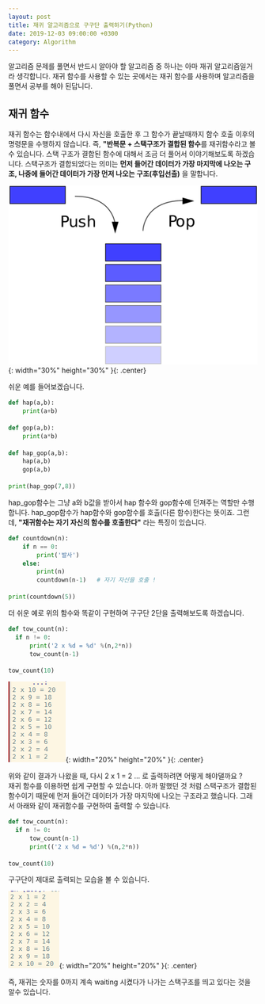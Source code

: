 ```yaml
---
layout: post
title: 재귀 알고리즘으로 구구단 출력하기(Python)
date: 2019-12-03 09:00:00 +0300
category: Algorithm
---
```


알고리즘 문제를 풀면서 반드시 알아야 할 알고리즘 중 하나는 아마 재귀 알고리즘일거라 생각합니다. 재귀 함수를 사용할 수 있는 곳에서는 재귀 함수를 사용하며 알고리즘을 풀면서 공부를 해야 된답니다.

## 재귀 함수

재귀 함수는 함수내에서 다시 자신을 호출한 후 그 함수가 끝날때까지 함수 호출 이후의 명령문을 수행하지 않습니다. 즉, **"반복문 + 스택구조가 결합된 함수**를 재귀함수라고 볼 수 있습니다. 스택 구조가 결합된 함수에 대해서 조금 더 풀어서 이야기해보도록 하겠습니다. 스택구조가 결합되었다는 의미는 **먼저 들어간 데이터가 가장 마지막에 나오는 구조, 나중에 들어간 데이터가 가장 먼저 나오는 구조(후입선출)** 을 말합니다.

![stack](/public/img/stack.png){: width="30%" height="30%" }{: .center}

쉬운 예를 들어보겠습니다.

```python
def hap(a,b):
    print(a+b)

def gop(a,b):
    print(a*b)

def hap_gop(a,b):
    hap(a,b)
    gop(a,b)

print(hap_gop(7,8))
```

hap_gop함수는 그냥 a와 b값을 받아서 hap 함수와 gop함수에 던져주는 역할만 수행합니다. hap_gop함수가 hap함수와 gop함수를 호출(다른 함수)한다는 뜻이죠. 그런데, **"재귀함수는 자기 자신의 함수를 호출한다"** 라는 특징이 있습니다.

```python
def countdown(n):
    if n == 0:
        print('발사')
    else:
        print(n)
        countdown(n-1)   # 자기 자신을 호출 !

print(countdown(5))
```

더 쉬운 예로 위의 함수와 똑같이 구현하여 구구단 2단을 출력해보도록 하겠습니다.

```python
def tow_count(n):
  if n != 0:
      print('2 x %d = %d' %(n,2*n))
      tow_count(n-1)

tow_count(10)
```

![python_a1](/public/img/python_a1.png){: width="20%" height="20%" }{: .center}

위와 같이 결과가 나왔을 때, 다시 2 x 1 = 2 ... 로 출력하려면 어떻게 해야댈까요 ?  
재귀 함수를 이용하면 쉽게 구현할 수 있습니다. 아까 말했던 것 처럼 스택구조가 결합된 함수이기 때문에 먼저 들어간 데이터가 가장 마지막에 나오는 구조라고 했습니다. 그래서 아래와 같이 재귀함수를 구현하여 출력할 수 있습니다.

```python
def tow_count(n):
  if n != 0:
      tow_count(n-1)
      print(('2 x %d = %d') %(n,2*n))

tow_count(10)
```

구구단이 제대로 출력되는 모습을 볼 수 있습니다.

![python_a2](/public/img/python_a2.png){: width="20%" height="20%" }{: .center}

즉, 재귀는 숫자를 0까지 계속 waiting 시켰다가 나가는 스택구조를 띄고 있다는 것을 알수 있습니다.

